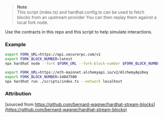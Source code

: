 >**Note**   
> This script (index.ts) and  hardhat.config.ts can be used to fetch blocks from an upstream provider 
> You can then replay them against a local fork node.

Use the contracts in this repo and this script to help simulate interactions.

### Example

```bash
export FORK_URL=https://api.securerpc.com/v1
export FORK_BLOCK_NUMBER=latest
npx hardhat node --fork $FORK_URL --fork-block-number $FORK_BLOCK_NUMBER
```
```bash
export FORK_URL=https://eth-mainnet.alchemyapi.io/v2/AlchemyApiKey
export FORK_BLOCK_NUMBER=14047500
npx hardhat run ./scripts/index.ts --network localhost
```



### Attribution

[sourced from https://github.com/bernard-wagner/hardhat-stream-blocks](https://github.com/bernard-wagner/hardhat-stream-blocks)
